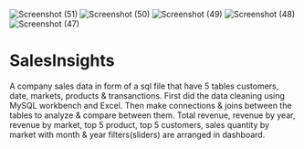 ![Screenshot (51)](https://github.com/Utkarshjain070/SalesInsights/assets/87333434/3414c665-7f48-4733-8fff-b1530c569bba)
![Screenshot (50)](https://github.com/Utkarshjain070/SalesInsights/assets/87333434/ea833e43-77d4-4bb8-8f58-4a8e4c9b0d3f)
![Screenshot (49)](https://github.com/Utkarshjain070/SalesInsights/assets/87333434/b3b177ab-31e7-4f7f-8ed0-84e9cba71784)
![Screenshot (48)](https://github.com/Utkarshjain070/SalesInsights/assets/87333434/171d0969-2663-4c03-a1d6-664819dffae1)
![Screenshot (47)](https://github.com/Utkarshjain070/SalesInsights/assets/87333434/132d77b2-f70a-41c9-9a51-795460f28484)
# SalesInsights
A company sales data in form of a sql file that have 5 tables customers, date, markets, products & transanctions.
First did the data cleaning using MySQL workbench and Excel.
Then make connections & joins between the tables to analyze & compare between them.
Total revenue, revenue by year, revenue by market, top 5 product, top 5 customers, sales quantity by market with month & year filters(sliders) are arranged in dashboard.
